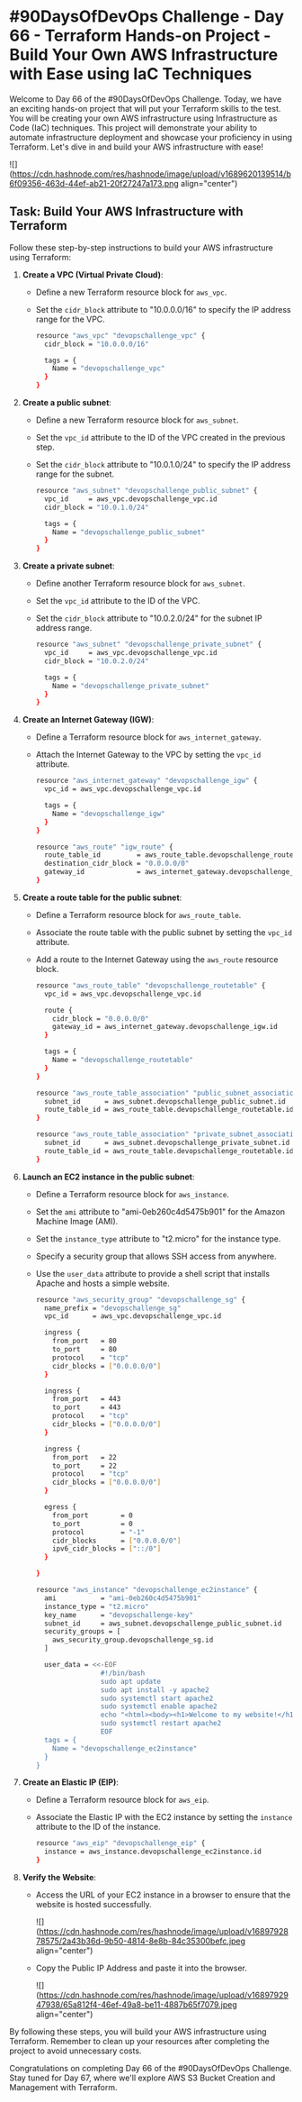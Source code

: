 # #90DaysOfDevOps Challenge - Day 66 - Terraform Hands-on Project - Build Your Own AWS Infrastructure with Ease using IaC Techniques

Welcome to Day 66 of the #90DaysOfDevOps Challenge. Today, we have an exciting hands-on project that will put your Terraform skills to the test. You will be creating your own AWS infrastructure using Infrastructure as Code (IaC) techniques. This project will demonstrate your ability to automate infrastructure deployment and showcase your proficiency in using Terraform. Let's dive in and build your AWS infrastructure with ease!

![](https://cdn.hashnode.com/res/hashnode/image/upload/v1689620139514/b6f09356-463d-44ef-ab21-20f27247a173.png align="center")

## Task: Build Your AWS Infrastructure with Terraform

Follow these step-by-step instructions to build your AWS infrastructure using Terraform:

1. **Create a VPC (Virtual Private Cloud)**:
    
    * Define a new Terraform resource block for `aws_vpc`.
        
    * Set the `cidr_block` attribute to "10.0.0.0/16" to specify the IP address range for the VPC.
        
        ```bash
        resource "aws_vpc" "devopschallenge_vpc" {
          cidr_block = "10.0.0.0/16"
        
          tags = {
            Name = "devopschallenge_vpc"
          }
        }
        ```
        
2. **Create a public subnet**:
    
    * Define a new Terraform resource block for `aws_subnet`.
        
    * Set the `vpc_id` attribute to the ID of the VPC created in the previous step.
        
    * Set the `cidr_block` attribute to "10.0.1.0/24" to specify the IP address range for the subnet.
        
        ```bash
        resource "aws_subnet" "devopschallenge_public_subnet" {
          vpc_id     = aws_vpc.devopschallenge_vpc.id
          cidr_block = "10.0.1.0/24"
        
          tags = {
            Name = "devopschallenge_public_subnet"
          }
        }
        ```
        
3. **Create a private subnet**:
    
    * Define another Terraform resource block for `aws_subnet`.
        
    * Set the `vpc_id` attribute to the ID of the VPC.
        
    * Set the `cidr_block` attribute to "10.0.2.0/24" for the subnet IP address range.
        
        ```bash
        resource "aws_subnet" "devopschallenge_private_subnet" {
          vpc_id     = aws_vpc.devopschallenge_vpc.id
          cidr_block = "10.0.2.0/24"
        
          tags = {
            Name = "devopschallenge_private_subnet"
          }
        }
        ```
        
4. **Create an Internet Gateway (IGW)**:
    
    * Define a Terraform resource block for `aws_internet_gateway`.
        
    * Attach the Internet Gateway to the VPC by setting the `vpc_id` attribute.
        
        ```bash
        resource "aws_internet_gateway" "devopschallenge_igw" {
          vpc_id = aws_vpc.devopschallenge_vpc.id
        
          tags = {
            Name = "devopschallenge_igw"
          }
        }
        
        resource "aws_route" "igw_route" {
          route_table_id         = aws_route_table.devopschallenge_routetable.id
          destination_cidr_block = "0.0.0.0/0"
          gateway_id             = aws_internet_gateway.devopschallenge_igw.id
        }
        ```
        
5. **Create a route table for the public subnet**:
    
    * Define a Terraform resource block for `aws_route_table`.
        
    * Associate the route table with the public subnet by setting the `vpc_id` attribute.
        
    * Add a route to the Internet Gateway using the `aws_route` resource block.
        
        ```bash
        resource "aws_route_table" "devopschallenge_routetable" {
          vpc_id = aws_vpc.devopschallenge_vpc.id
        
          route {
            cidr_block = "0.0.0.0/0"
            gateway_id = aws_internet_gateway.devopschallenge_igw.id
          }
        
          tags = {
            Name = "devopschallenge_routetable"
          }
        }
        
        resource "aws_route_table_association" "public_subnet_association" {
          subnet_id      = aws_subnet.devopschallenge_public_subnet.id
          route_table_id = aws_route_table.devopschallenge_routetable.id
        }
        
        resource "aws_route_table_association" "private_subnet_association" {
          subnet_id      = aws_subnet.devopschallenge_private_subnet.id
          route_table_id = aws_route_table.devopschallenge_routetable.id
        }
        ```
        
6. **Launch an EC2 instance in the public subnet**:
    
    * Define a Terraform resource block for `aws_instance`.
        
    * Set the `ami` attribute to "ami-0eb260c4d5475b901" for the Amazon Machine Image (AMI).
        
    * Set the `instance_type` attribute to "t2.micro" for the instance type.
        
    * Specify a security group that allows SSH access from anywhere.
        
    * Use the `user_data` attribute to provide a shell script that installs Apache and hosts a simple website.
        
        ```bash
        resource "aws_security_group" "devopschallenge_sg" {
          name_prefix = "devopschallenge_sg"
          vpc_id      = aws_vpc.devopschallenge_vpc.id
        
          ingress {
            from_port   = 80
            to_port     = 80
            protocol    = "tcp"
            cidr_blocks = ["0.0.0.0/0"]
          }
        
          ingress {
            from_port   = 443
            to_port     = 443
            protocol    = "tcp"
            cidr_blocks = ["0.0.0.0/0"]
          }
        
          ingress {
            from_port   = 22
            to_port     = 22
            protocol    = "tcp"
            cidr_blocks = ["0.0.0.0/0"]
          }
        
          egress {
            from_port        = 0
            to_port          = 0
            protocol         = "-1"
            cidr_blocks      = ["0.0.0.0/0"]
            ipv6_cidr_blocks = ["::/0"]
          }
        
        }
        
        resource "aws_instance" "devopschallenge_ec2instance" {
          ami           = "ami-0eb260c4d5475b901"
          instance_type = "t2.micro"
          key_name      = "devopschallenge-key"
          subnet_id     = aws_subnet.devopschallenge_public_subnet.id
          security_groups = [
            aws_security_group.devopschallenge_sg.id
          ]
        
          user_data = <<-EOF
                        #!/bin/bash
                        sudo apt update
                        sudo apt install -y apache2
                        sudo systemctl start apache2
                        sudo systemctl enable apache2
                        echo "<html><body><h1>Welcome to my website!</h1></body></html>" > /var/www/html/index.html
                        sudo systemctl restart apache2
                        EOF
          tags = {
            Name = "devopschallenge_ec2instance"
          }
        }
        ```
        
7. **Create an Elastic IP (EIP)**:
    
    * Define a Terraform resource block for `aws_eip`.
        
    * Associate the Elastic IP with the EC2 instance by setting the `instance` attribute to the ID of the instance.
        
        ```bash
        resource "aws_eip" "devopschallenge_eip" {
          instance = aws_instance.devopschallenge_ec2instance.id
        }
        ```
        
8. **Verify the Website**:
    
    * Access the URL of your EC2 instance in a browser to ensure that the website is hosted successfully.
        
        ![](https://cdn.hashnode.com/res/hashnode/image/upload/v1689792878575/2a43b36d-9b50-4814-8e8b-84c35300befc.jpeg align="center")
        
    * Copy the Public IP Address and paste it into the browser.
        
        ![](https://cdn.hashnode.com/res/hashnode/image/upload/v1689792947938/65a812f4-46ef-49a8-be11-4887b65f7079.jpeg align="center")
        

By following these steps, you will build your AWS infrastructure using Terraform. Remember to clean up your resources after completing the project to avoid unnecessary costs.

Congratulations on completing Day 66 of the #90DaysOfDevOps Challenge. Stay tuned for Day 67, where we'll explore AWS S3 Bucket Creation and Management with Terraform.